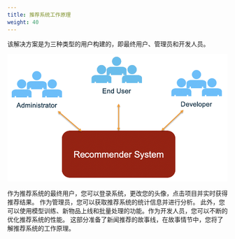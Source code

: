 ```yaml
---
title: 推荐系统工作原理
weight: 40
---
```


该解决方案是为三种类型的用户构建的，即最终用户、管理员和开发人员。 

![Different Roles for Recommender System](/images/diff-role-recsys.png)

作为推荐系统的最终用户，您可以登录系统，更改您的头像，点击项目并实时获得推荐结果。 作为管理员，您可以获取推荐系统的统计信息并进行分析。 此外，您可以使用模型训练、新物品上线和批量处理的功能。作为开发人员，您可以不断的优化推荐系统的性能。 这部分准备了新闻推荐的故事线，在故事情节中，您将了解推荐系统的工作原理。 

